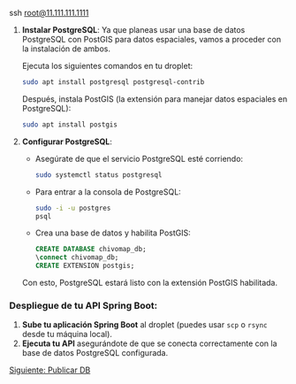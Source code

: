 ssh root@11.111.111.1111


1. **Instalar PostgreSQL**: Ya que planeas usar una base de datos PostgreSQL con PostGIS para datos espaciales, vamos a proceder con la instalación de ambos.
   
   Ejecuta los siguientes comandos en tu droplet:

   ```bash
   sudo apt install postgresql postgresql-contrib
   ```

   Después, instala PostGIS (la extensión para manejar datos espaciales en PostgreSQL):

   ```bash
   sudo apt install postgis
   ```

2. **Configurar PostgreSQL**:
   - Asegúrate de que el servicio PostgreSQL esté corriendo:
     ```bash
     sudo systemctl status postgresql
     ```
   
   - Para entrar a la consola de PostgreSQL:
     ```bash
     sudo -i -u postgres
     psql
     ```

   - Crea una base de datos y habilita PostGIS:
     ```sql
     CREATE DATABASE chivomap_db;
     \connect chivomap_db;
     CREATE EXTENSION postgis;
     ```

   Con esto, PostgreSQL estará listo con la extensión PostGIS habilitada.

### Despliegue de tu API Spring Boot:
1. **Sube tu aplicación Spring Boot** al droplet (puedes usar `scp` o `rsync` desde tu máquina local).
2. **Ejecuta tu API** asegurándote de que se conecta correctamente con la base de datos PostgreSQL configurada.

[Siguiente: Publicar DB](./2.public-db.md)